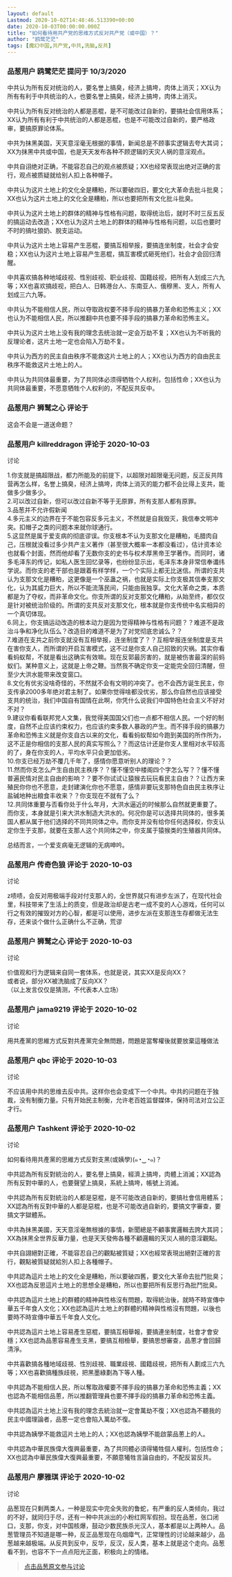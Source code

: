```yaml
---
layout: default
Lastmod: 2020-10-02T14:48:46.513390+00:00
date: 2020-10-03T00:00:00.000Z
title: "如何看待用共产党的思维方式反对共产党（或中国）？"
author: "鸥鹭茫茫"
tags: [魔幻中国,共产党,中共,洗脑,反共]
---
```



### 品葱用户 **鸥鹭茫茫** 提问于 10/3/2020
    
中共认为所有反对统治的人，要名誉上搞臭，经济上搞垮，肉体上消灭；XX认为所有有利于中共统治的人，也要名誉上搞臭，经济上搞垮，肉体上消灭。  
  
  
中共认为所有反对统治的人都是恶棍，是不可能改过自新的，要搞社会信用体系；XX认为所有有利于中共统治的人都是恶棍，也是不可能改过自新的，要严格政审，要搞原罪论体系。  
  
  
中共为抹黑美国，天天意淫毫无根据的事情，新闻总是不顾事实逻辑去夸大其词；XX为抹黑中共或中国，也是天天发布各种不顾逻辑的天灾人祸的意淫观点。  
  
  
中共自诩绝对正确，不能容忍自己的观点被质疑；XX也经常表现出绝对正确的言行，观点被质疑就给别人扣上各种帽子。  
  
  
中共认为这片土地上的文化全是糟粕，所以要破四旧，要文化大革命去批斗批臭；XX也认为这片土地上的文化全是糟粕，所以也要把所有文化批斗批臭。  
  
  
中共认为这片土地上的群体的精神与性格有问题，取得统治后，就时不时三反五反的搞运动去改造；XX也认为这片土地上的群体的精神与性格有问题，以后也要时不时的搞吐狼奶、脱支运动。  
  
  
中共认为这片土地上容易产生恶棍，要搞互相举报，要搞连坐制度，社会才会安稳；XX也认为这片土地上容易产生恶棍，搞互害模式砸死他们，社会才会回归清醒。  
  
  
中共喜欢搞各种地域歧视、性别歧视、职业歧视、国籍歧视，把所有人划成三六九等；XX也喜欢搞歧视，把白人、日韩港台人、东南亚人、俄穆黑、支人，所有人划成三六九等。  
  
  
中共认为不能相信人民，所以夺取政权要不择手段的搞暴力革命和恐怖主义；XX也认为不能相信人民，所以推翻中共也要不择手段的搞暴力革命和恐怖主义。  
  
  
中共认为这片土地上没有我的理念去统治就一定会万劫不复；XX也认为不听我的反理论者，这片土地一定也会陷入万劫不复。  
  
  
中共认为西方的民主自由秩序不能救这片土地上的人；XX也认为西方的自由民主秩序不能救这片土地上的人。  
  
  
中共认为共同体最重要，为了共同体必须得牺牲个人权利，包括性命；XX也认为共同体最重要，不愿意牺牲个人权利的，不配反共反中。
    
                

### 品葱用户 **狮鹫之心** 评论于 
        
这会不会是一道送命题？
        
                

### 品葱用户 **killreddragon** 评论于 2020-10-03
讨论

        
1.你支就是搞超限战，都力所能及的前提下，以超限对超限毫无问题，反正反共阵营再怎么样，名誉上搞臭，经济上搞垮，肉体上消灭的能力都不会比得上支共，能做多少做多少。  
2.可以改过自新，但可以改过自新不等于无原罪，所有支那人都有原罪。  
3.品葱并不允许假新闻  
4.多元主义的边界在于不能包容反多元主义，不然就是自我毁灭，我信奉文明冲突。扣帽子之类的问题本来就你球通行。  
5.这显然是属于爱支病的彻底谬误。你支根本不认为支那文化是糟粕，毛腊肉自己，压根就没看过多少共产主义著作（甚至很大概率一本都没看过），估计资本论也就看个封面，然而他却看了无数你支的史书与权术厚黑帝王学著作。而同时，诸多毛泽东的传记，如私人医生回忆录等，也纷纷显示出，毛泽东本身非常信奉谶纬学说。而你支的老干部也是跟着有样学样，一个个实际上都无比迷信。所谓的支共认为支那文化是糟粕，这更像是一个巫蛊之祸，也就是实际上你支极其信奉支那文化，认为其威力巨大，所以不能流落民间，只能由我独享。文化大革命之类，本质都是为了夺权，而非革命文化。你支所谓的反对支那文化糟粕，从始至终，都仅仅是针对被统治阶级的。所谓的支共反对支那文化，根本就是你支传统中名实相异的一个真切体现。  
6.同上，你支搞运动改造的根本动力是因为觉得精神与性格有问题？？难道不是政治斗争和净化队伍么？改造目的难道不是为了对党彻底忠诚么？？  
7.难道在支共之前你支就没有互相举报，连坐制度了？？互相举报连坐制度是支共在害你支人，而所谓的开启互害模式，这不过是你支人自己招致的灾祸。其实你看看蚂蚁帮，不就是看出这确实有效嘛。现在反郭最厉害的，就是被伤害最深的前蚂蚁们。某种意义上，这就是上帝之鞭。当然我不确定你支一定能完全回归清醒，但至少大洪水能带来改变窗口。  
8.文化有优劣没啥奇怪的，不然就不会有文明的冲突了。也不会西方诞生民主，你支传承2000多年绝对君主制了。如果你觉得啥都没优劣，那么你自然也应该接受支共的统治，我们中国自有国情在此啊，你凭什么说我们中国特色社会主义不好对不对？  
9.建议你看看联邦党人文集，我觉得美国国父们也一点都不相信人民。一个好的制度，自然不止应该约束权力，也应该约束多数人暴政的产生。而不择手段的搞暴力革命和恐怖主义就是你支自古以来的文化，看看蚂蚁帮如今跑到美国的所作所为，这不正是你相信的支那人民的真实写照么？？而这估计还是你支人里相对水平较高的了，身在你支的人，平均水平只会更加低劣。  
10.你支已经万劫不覆几千年了，感情你愿意听别人的理论？？  
11.然而你支怎么产生自由民主秩序？？懂不懂空中楼阁四个字怎么写？？懂不懂普遍民情对民主自由的影响？？要不你试试让猿猴去玩玩看民主自由？？让西方来殖民你你也不愿意，走封建演化你也不愿意，感情非要玩支那特色自由民主秩序让盐碱地种出粮食丰收来？？你支现在不就有了么？  
12.共同体重要与否看你处于什么年月，大洪水逼近的时候那么自然就更重要了。而你支，本身就是引来大洪水制造大洪水的。何况你是可以选择共同体的，很多美国人都从属于他们选择的不同共同体之中。而你支并没有给你任何选择权，你支认定你生于支那，就要在支那人这个共同体之中，你支属于猿猴类的生殖器共同体。  
  
  
总结而言，一个爱支病毫无逻辑的无病呻吟。
        
                

### 品葱用户 **传奇色狼** 评论于 2020-10-03
讨论

        
z啧啧，会反对用极端手段对付支那人的，全世界就只有进步左派了，在现代社会里，科技带来了生活上的质变，但是政治却是古老一成不变的人心游戏，任何可以行之有效的摧毁对方的心智，都是可以使用，进步左派在支那连生存都做无法生存，还来谈个做什么正确什么不正确，荒谬
        
                

### 品葱用户 **狮鹫之心** 评论于 2020-10-03
讨论

        
价值观和行为逻辑来自同一套体系，也就是说，其实XX是反向XX？  
或者说，部分XX被洗脑成了反向XX？  
（以上发言仅仅是猜测，不代表本人立场）
        
                

### 品葱用户 **jama9219** 评论于 2020-10-02
讨论

        
用共產黨的思維方式反對共產黨完全無問題，問題是當奪權後就要放棄這種做法
        
                

### 品葱用户 **qbc** 评论于 2020-10-03
讨论

        
不应该用中共的思维去反中共。这样你也会变成下一个中共。中共的问题在于独裁，没有制衡力量。只有开始民主制衡，允许老百姓监督媒体，保持司法对立公正才行。
        
                

### 品葱用户 **Tashkent** 评论于 2020-10-02
讨论

        
如何看待用共產黨的思維方式反對支黑(或姨學)(๑◔‿◔๑)？  
  
中共認為所有反對統治的人，要名譽上搞臭，經濟上搞垮，肉體上消滅；XX認為所有反對中華的人，也要聲望上搞臭，系統上搞垮，帳號上消滅。  
  
  
中共認為所有反對統治的人都是惡棍，是不可能改過自新的，要搞社會信用體系；XX認為所有反對中華的人都是惡棍，也是不可能改過自新的，要搞文字審查，要搞文字獄體系。  
  
  
中共為抹黑美國，天天意淫毫無根據的事情，新聞總是不顧事實邏輯去誇大其詞；XX為抹黑全世界反華力量，也是天天發佈各種不顧邏輯的天災人禍的意淫觀點。  
  
  
中共自詡絕對正確，不能容忍自己的觀點被質疑；XX也經常表現出絕對正確的言行，觀點被質疑就給別人扣上各種帽子。  
  
  
中共認為這片土地上的文化全是糟粕，所以要破四舊，要文化大革命去批鬥批臭；XX也認為反思這片土地上的思想全是糟粕，所以也要把所有反思行為批鬥批臭。  
  
  
中共認為這片土地上的群體的精神與性格沒有問題，取得統治後，就時不時宣傳中華五千年食人文化；XX也認為這片土地上的群體的精神與性格沒有問題，以後也要時不時宣傳中華五千年食人文化。  
  
  
中共認為這片土地上容易產生惡棍，要搞互相舉報，要搞連坐制度，社會才會安穩；XX也認為品蔥容易產生支黑，要搞互相檢舉，要搞思想審查，品蔥才會回歸清淨。  
  
  
中共喜歡搞各種地域歧視、性別歧視、職業歧視、國籍歧視，把所有人劃成三六九等；XX也喜歡搞種族歧視，把黑墨綠劃為下等人種。  
  
  
中共認為不能相信人民，所以奪取政權要不擇手段的搞暴力革命和恐怖主義；XX也認為不能相信品蔥，所以推翻管理員也要不擇手段的搞暴力革命和恐怖主義。  
  
  
中共認為這片土地上沒有我的理念去統治就一定會萬劫不復；XX也認為不聽我的民主中國理論者，品蔥一定也會陷入萬劫不復。  
  
  
中共認為姨學不能救這片土地上的人；XX也認為姨學不能啟蒙品蔥上的人。  
  
  
中共認為中華民族偉大復興最重要，為了共同體必須得犧牲個人權利，包括性命；XX也認為中華民族偉大復興最重要，不願意犧牲言論自由的，不配反習反共。
        
                

### 品葱用户 **廖雅琪** 评论于 2020-10-02
讨论

        
品葱现在只剩两类人，一种是现实中完全失败的鲁蛇，有严重的反人类倾向，我过的不好，就同归于尽，还有一种中共派出的小粉红网军假扮。现在品葱，张口闭口，支那，你支，对中国核爆，鼓动少数民族杀光汉人，基本都是以上两种人。品葱管理员不知道是哪一种，反正品葱现在乌烟瘴气，正常理性的讨论越来越少，品葱越来越极端。从反共到反中，反华，反汉，反人类，基本上就是这个走向。品葱看不到，也容不下一点点阳光正面，积极向上的情绪。
        
                





> [点击品葱原文参与讨论](https://pincong.rocks/question/31691)

